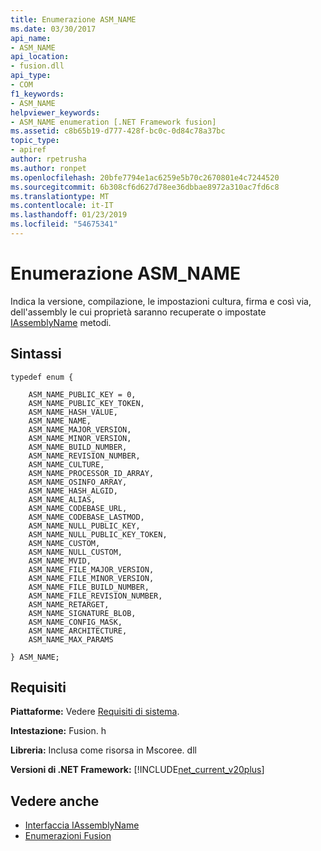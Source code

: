 ```yaml
---
title: Enumerazione ASM_NAME
ms.date: 03/30/2017
api_name:
- ASM_NAME
api_location:
- fusion.dll
api_type:
- COM
f1_keywords:
- ASM_NAME
helpviewer_keywords:
- ASM_NAME enumeration [.NET Framework fusion]
ms.assetid: c8b65b19-d777-428f-bc0c-0d84c78a37bc
topic_type:
- apiref
author: rpetrusha
ms.author: ronpet
ms.openlocfilehash: 20bfe7794e1ac6259e5b70c2670801e4c7244520
ms.sourcegitcommit: 6b308cf6d627d78ee36dbbae8972a310ac7fd6c8
ms.translationtype: MT
ms.contentlocale: it-IT
ms.lasthandoff: 01/23/2019
ms.locfileid: "54675341"
---
```

# <a name="asmname-enumeration"></a>Enumerazione ASM_NAME
Indica la versione, compilazione, le impostazioni cultura, firma e così via, dell'assembly le cui proprietà saranno recuperate o impostate [IAssemblyName](../../../../docs/framework/unmanaged-api/fusion/iassemblyname-interface.md) metodi.  
  
## <a name="syntax"></a>Sintassi  
  
```  
typedef enum {  
  
    ASM_NAME_PUBLIC_KEY = 0,  
    ASM_NAME_PUBLIC_KEY_TOKEN,  
    ASM_NAME_HASH_VALUE,  
    ASM_NAME_NAME,  
    ASM_NAME_MAJOR_VERSION,  
    ASM_NAME_MINOR_VERSION,  
    ASM_NAME_BUILD_NUMBER,  
    ASM_NAME_REVISION_NUMBER,  
    ASM_NAME_CULTURE,  
    ASM_NAME_PROCESSOR_ID_ARRAY,  
    ASM_NAME_OSINFO_ARRAY,  
    ASM_NAME_HASH_ALGID,  
    ASM_NAME_ALIAS,  
    ASM_NAME_CODEBASE_URL,  
    ASM_NAME_CODEBASE_LASTMOD,  
    ASM_NAME_NULL_PUBLIC_KEY,  
    ASM_NAME_NULL_PUBLIC_KEY_TOKEN,  
    ASM_NAME_CUSTOM,  
    ASM_NAME_NULL_CUSTOM,   
    ASM_NAME_MVID,  
    ASM_NAME_FILE_MAJOR_VERSION,  
    ASM_NAME_FILE_MINOR_VERSION,  
    ASM_NAME_FILE_BUILD_NUMBER,  
    ASM_NAME_FILE_REVISION_NUMBER,  
    ASM_NAME_RETARGET,  
    ASM_NAME_SIGNATURE_BLOB,  
    ASM_NAME_CONFIG_MASK,  
    ASM_NAME_ARCHITECTURE,  
    ASM_NAME_MAX_PARAMS  
  
} ASM_NAME;  
```  
  
## <a name="requirements"></a>Requisiti  
 **Piattaforme:** Vedere [Requisiti di sistema](../../../../docs/framework/get-started/system-requirements.md).  
  
 **Intestazione:** Fusion. h  
  
 **Libreria:** Inclusa come risorsa in Mscoree. dll  
  
 **Versioni di .NET Framework:** [!INCLUDE[net_current_v20plus](../../../../includes/net-current-v20plus-md.md)]  
  
## <a name="see-also"></a>Vedere anche
- [Interfaccia IAssemblyName](../../../../docs/framework/unmanaged-api/fusion/iassemblyname-interface.md)
- [Enumerazioni Fusion](../../../../docs/framework/unmanaged-api/fusion/fusion-enumerations.md)

